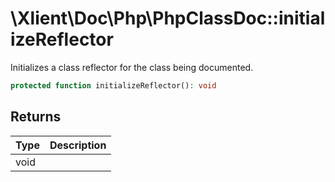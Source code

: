 # \\Xlient\\Doc\\Php\\PhpClassDoc::initializeReflector

Initializes a class reflector for the class being documented.

```php
protected function initializeReflector(): void
```

## Returns

| Type | Description |
| :--- | :--- |
| void |  |